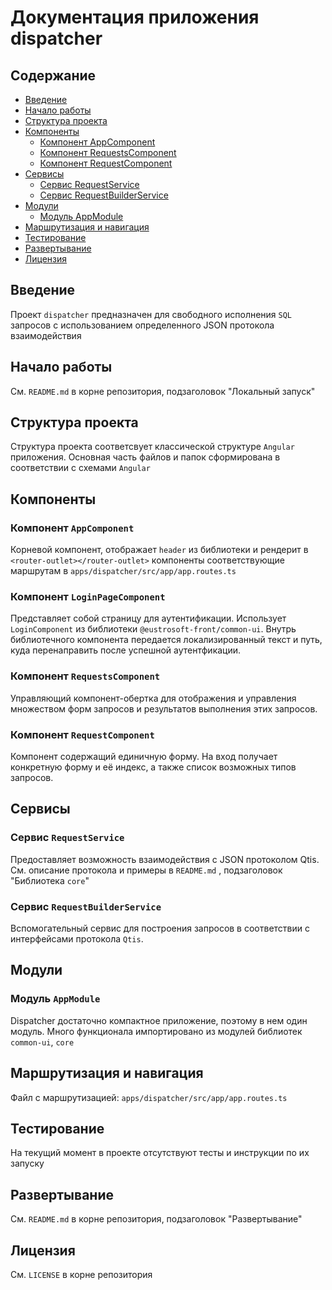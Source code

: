 # Документация приложения dispatcher

## Содержание
- [Введение](#введение)
- [Начало работы](#начало-работы)
- [Структура проекта](#структура-проекта)
- [Компоненты](#компоненты)
  - [Компонент AppComponent](#компонент-appcomponent)
  - [Компонент RequestsComponent](#компонент-requestscomponent)
  - [Компонент RequestComponent](#компонент-requestcomponent)
- [Сервисы](#сервисы)
  - [Сервис RequestService](#сервис-requestservice)
  - [Сервис RequestBuilderService](#сервис-requestbuilderservice)
- [Модули](#модули)
  - [Модуль AppModule](#модуль-appmodule)
- [Маршрутизация и навигация](#маршрутизация-и-навигация)
- [Тестирование](#тестирование)
- [Развертывание](#развертывание)
- [Лицензия](#лицензия)

## Введение

Проект `dispatcher` предназначен для свободного исполнения `SQL` запросов с использованием определенного JSON протокола взаимодействия

## Начало работы

См. `README.md` в корне репозитория, подзаголовок "Локальный запуск"

## Структура проекта

Структура проекта соответсвует классической структуре `Angular` приложения. 
Основная часть файлов и папок сформирована в соответствии с схемами `Angular`

## Компоненты

### Компонент `AppComponent`

Корневой компонент, отображает `header` из библиотеки и рендерит в `<router-outlet></router-outlet>` 
компоненты соответствующие маршрутам в `apps/dispatcher/src/app/app.routes.ts`

### Компонент `LoginPageComponent`

Представляет собой страницу для аутентификации. Использует `LoginComponent` из библиотеки `@eustrosoft-front/common-ui`.
Внутрь библиотечного компонента передается локализированный текст и путь, куда перенаправить после успешной аутентфикации.

### Компонент `RequestsComponent`

Управляющий компонент-обертка для отображения и управления множеством форм запросов и результатов выполнения этих запросов.

### Компонент `RequestComponent`

Компонент содержащий единичную форму. На вход получает конкретную форму и её индекс, а также список возможных типов запросов.

## Сервисы

### Сервис `RequestService`

Предоставляет возможность взаимодействия с JSON протоколом Qtis. См. описание протокола и примеры в `README.md` , подзаголовок "Библиотека `core`"  

### Сервис `RequestBuilderService`

Вспомогательный сервис для построения запросов в соответствии с интерфейсами протокола `Qtis`.

## Модули

### Модуль `AppModule`

Dispatcher достаточно компактное приложение, поэтому в нем один модуль. 
Много функционала импортировано из модулей библиотек `common-ui`, `core`
 
## Маршрутизация и навигация

Файл с маршрутизацией: `apps/dispatcher/src/app/app.routes.ts`

## Тестирование

На текущий момент в проекте отсутствуют тесты и инструкции по их запуску

## Развертывание

См. `README.md` в корне репозитория, подзаголовок "Развертывание"

## Лицензия

См. `LICENSE` в корне репозитория

